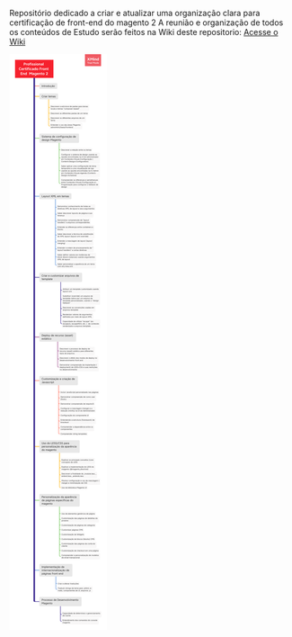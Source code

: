 Repositório dedicado a criar e atualizar uma organização clara para certificação de front-end do magento 2
A reunião e organização de todos os conteúdos de Estudo serão feitos na Wiki deste repositorio:
[Acesse o Wiki](https://github.com/filipecavalc/Roadmap-Magento-2-Certified-Professional-Front-End-Developer/wiki)

![Roadmap](https://raw.githubusercontent.com/filipecavalc/Roadmap-Magento-2-Certified-Professional-Front-End-Developer/main/Profissional%20Certificado%20Front%20End%20%20Magento%202.png)
